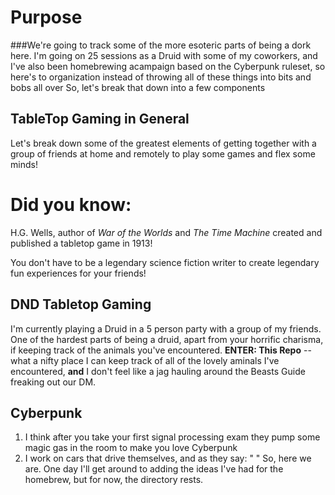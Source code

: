 # Purpose
###We're going to track some of the more esoteric parts of being a dork here. I'm going on 25 sessions as a Druid with some of my coworkers, and I've also been homebrewing acampaign based on the Cyberpunk ruleset, so here's to organization instead of throwing all of these things into bits and bobs all over
So, let's break that down into a few components

## TableTop Gaming in General
Let's break down some of the greatest elements of getting together with a group of friends at home and remotely to play some games and flex some minds!
# Did you know:
H.G. Wells, author of _War of the Worlds_ and _The Time Machine_ created and published a tabletop game in 1913! 

You don't have to be a legendary science fiction writer to create legendary fun experiences for your friends!

## DND Tabletop Gaming
I'm currently playing a Druid in a 5 person party with a group of my friends. One of the hardest parts of being a druid, apart from your horrific charisma, if keeping track of the animals you've encountered.
**ENTER: This Repo** -- what a nifty place I can keep track of all of the lovely aminals I've encountered, __and__ I don't feel like a jag hauling around the Beasts Guide freaking out our DM.

## Cyberpunk 
1. I think after you take your first signal processing exam they pump some magic gas in the room to make you love Cyberpunk
2. I work on cars that drive themselves, and as they say: " <art imitates life> "
So, here we are. One day I'll get around to adding the ideas I've had for the homebrew, but for now, the directory rests.